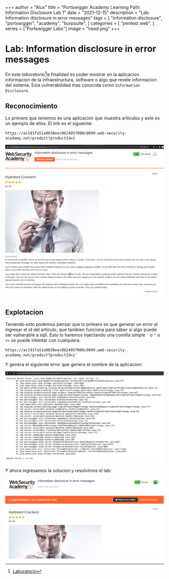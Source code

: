 +++
author = "Alux"
title = "Portswigger Academy Learning Path: Information Disclosure Lab 1"
date = "2021-12-15"
description = "Lab: Information disclosure in error messages"
tags = [
    "information disclosure",
    "portswigger",
    "academy",
    "burpsuite",
]
categories = [
    "pentest web",
]
series = ["Portswigger Labs"]
image = "head.png"
+++

# Lab: Information disclosure in error messages

En este <cite>laboratorio[^1]</cite>la finalidad es poder mostrar en la aplicacion informacion de la infraestructura, software o algo que revele informacion del sistema. Esta vulnerabilidad mas conocida como `Information Disclosure`.

## Reconocimiento

Lo primero que tenemos es una aplicacion que muestra articulos y este es un ejemplo de ellos. El link es el siguiente:

```
https://ac191fa51e0838eec062495f000c0099.web-security-academy.net/product?productId=1
```

![Articulo de la aplicacion](article.png)

## Explotacion

Teniendo esto podemos pensar que lo primero es que generar un error al ingresar el id del articulo, que tambien funciona para saber si algo puede ser vulnerable a sqli. Esto lo haremos injectando una comilla simple `'` o `"` o `<>` se puede intentar con cualquiera.

```
https://ac191fa51e0838eec062495f000c0099.web-security-academy.net/product?productId=1'
```
Y genera el siguiente error que genera el nombre de la aplicacion:

![Erro generado al modificar el id](error.png)

Y ahora ingresamos la solucion y resolvimos el lab:

![Laboratorio resuelto](resuelto.png)

[^1]: [Laboratorio](https://portswigger.net/web-security/information-disclosure/exploiting/lab-infoleak-in-error-messages)